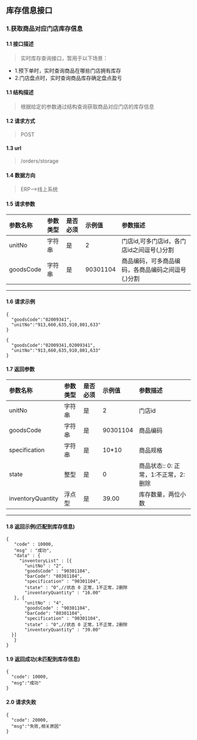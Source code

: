 ## 库存信息接口
### 1.获取商品对应门店库存信息
#### 1.1 接口描述
>  实时库存查询接口，暂用于以下场景：
  * 1.预下单时，实时查询商品在哪些门店拥有库存
  * 2.门店盘点时，实时查询商品库存确定盘点盈亏
#### 1.1 结构描述
> 根据给定的参数通过结构查询获取商品对应门店的库存信息
#### 1.2 请求方式
> POST
#### 1.3 url
> /orders/storage
#### 1.4 数据方向
> ERP-->线上系统
#### 1.5 请求参数
| 参数名称 | 参数类型 | 是否必须 | 示例值 | 参数描述  |
| :---         |     :---      |     :--- | :--- | :--- |
| unitNo   | 字符串    | 是    | 2    | 门店id,可多门店id，各门店id之间逗号(,)分割 |
| goodsCode   | 字符串    | 是    |   90301104  | 商品编码，可多商品编码，各商品编码之间逗号(,)分割 |
--------------------- 
#### 1.6 请求示例
```
{
  "goodsCode":"02009341",
  "unitNo":"913,660,635,910,801,633"
}
```
```
{
  "goodsCode":"02009341,02009341",
  "unitNo":"913,660,635,910,801,633"
}
```
#### 1.7 返回参数
| 参数名称 | 参数类型 | 是否必须 | 示例值 | 参数描述  |
| :---         |     :---      |     :--- | :--- | :--- |
| unitNo   | 字符串    | 是    | 2    | 门店id |
| goodsCode   | 字符串    | 是    |   90301104  | 商品编码 |
| specification   | 字符串    | 是    |   10*10  | 商品规格 |
| state   | 整型    | 是    |   0  | 商品状态:: 0: 正常，1:不正常，2:删除|
| inventoryQuantity   | 浮点型    | 是    |   39.00  | 库存数量，两位小数|
--------------------- 
#### 1.8 返回示例(匹配到库存信息)
 ``` 
{
    "code" : 10000,
    "msg" : "成功",
    "data" : {
      "inventoryList" : [{
        "unitNo" : "2",
        "goodsCode" : "90301104",
        "barCode": "80301104",
        "specification" : "90301104",
        "state" : "0",//状态 0 正常，1不正常，2删除
        "inventoryQuantity" : "16.00"
    }, {
        "unitNo" : "4",
        "goodsCode" : "90301104",
        "barCode": "80301104",
        "specification" : "90301104",
        "state" : "0",//状态 0 正常，1不正常，2删除
        "inventoryQuantity" : "39.00"
   }]
    }
}
```
#### 1.9 返回成功(未匹配到库存信息)
```
{
  "code": 10000,
  "msg":"成功"
}
```
#### 2.0 请求失败
```
{
  "code": 20000,
  "msg":"失败,相关原因"
}
```
